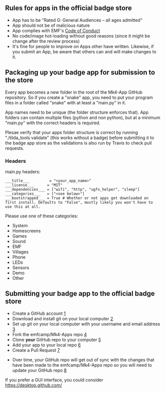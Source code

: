 ## Rules for apps in the official badge store

- App has to be "Rated G: General Audiences – all ages admitted"
- App should not be of malicious nature
- App complies with EMF's [Code of
  Conduct](https://www.emfcamp.org/code-of-conduct)
- No code/image hot-loading without good reasons (since it might be
  change after the review process)
- It's fine for people to improve on Apps other have written. Likewise,
  if you submit an App, be aware that others can and will make changes
  to it.

## Packaging up your badge app for submission to the store

Every app becomes a new folder in the root of the Mk4-App GitHub
repository. So if you create a "snake" app, you need to put your program
files in a folder called "snake" with at least a "main.py" in it.

App names need to be unique (the folder structure enforces that). App
folders can contain multiple files (python and non python), but at a
minimum "main.py" with the correct headers is required.

Plesae verify that your apps folder structure is correct by running
"./tilda_tools validate" (this works without a badge) before submitting
it to the badge app store as the validations is also run by Travis to
check pull requests.

### Headers

main.py headers:

    ___title___         = "<your_app_name>"
    ___license___      = "MIT"
    ___dependencies___ = ["wifi", "http", "ugfx_helper", "sleep"]
    ___categories___   = ["<see below>"]
    ___bootstrapped___ = True # Whether or not apps get downloaded on first install. Defaults to "False", mostly likely you won't have to use this at all.

Please use one of these categories:

- System
- Homescreens
- Games
- Sound
- EMF
- Villages
- Phone
- LEDs
- Sensors
- Demo
- Other

## Submitting your badge app to the official badge store

- Create a GitHub account [1](https://github.com/join)
- Download and install git on your local computer
  [2](https://git-scm.com/downloads)
- Set up git on your local computer with your username and email address
  [3](https://github.com/emfcamp/Mk4-Apps/blob/master/CONTRIBUTING.md#using-git-and-github-to-submit-your-badge-app)
- Fork the emfcamp/Mk4-Apps repo
  [4](https://github.com/emfcamp/Mk4-Apps/blob/master/CONTRIBUTING.md#using-git-and-github-to-submit-your-badge-app)
- Clone **your** GitHub repo to your computer
  [5](https://github.com/emfcamp/Mk4-Apps/blob/master/CONTRIBUTING.md#using-git-and-github-to-submit-your-badge-app)
- Add your app to your local repo
  [6](https://github.com/emfcamp/Mk4-Apps/blob/master/CONTRIBUTING.md#using-git-and-github-to-submit-your-badge-app)
- Create a Pull Request
  [7](https://github.com/emfcamp/Mk4-Apps/blob/master/CONTRIBUTING.md#using-git-and-github-to-submit-your-badge-app)

<!-- -->

- Over time, your GitHub repo will get out of sync with the changes that
  have been made to the emfcamp/Mk4-Apps repo so you will need to update
  your GitHub repo
  [8](https://github.com/emfcamp/Mk4-Apps/blob/master/CONTRIBUTING.md#updating-your-github-and-local-git-repo)

If you prefer a GUI interface, you could consider
<https://desktop.github.com/>